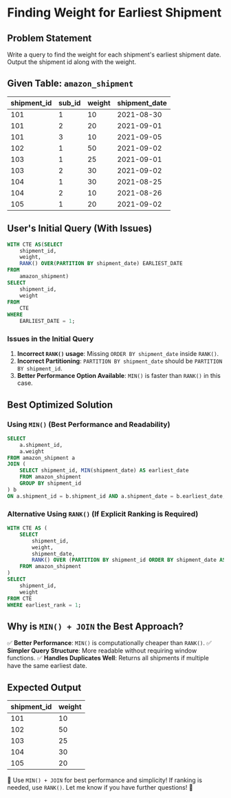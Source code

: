 # Finding Weight for Earliest Shipment

## Problem Statement
Write a query to find the weight for each shipment's earliest shipment date. Output the shipment id along with the weight.

## Given Table: `amazon_shipment`
| shipment_id | sub_id | weight | shipment_date |
|------------|--------|--------|---------------|
| 101        | 1      | 10     | 2021-08-30    |
| 101        | 2      | 20     | 2021-09-01    |
| 101        | 3      | 10     | 2021-09-05    |
| 102        | 1      | 50     | 2021-09-02    |
| 103        | 1      | 25     | 2021-09-01    |
| 103        | 2      | 30     | 2021-09-02    |
| 104        | 1      | 30     | 2021-08-25    |
| 104        | 2      | 10     | 2021-08-26    |
| 105        | 1      | 20     | 2021-09-02    |

## User's Initial Query (With Issues)
```sql
WITH CTE AS(SELECT 
    shipment_id,
    weight,
    RANK() OVER(PARTITION BY shipment_date) EARLIEST_DATE
FROM 
    amazon_shipment)
SELECT 
    shipment_id,
    weight
FROM 
    CTE
WHERE 
    EARLIEST_DATE = 1;
```

### Issues in the Initial Query
1. **Incorrect `RANK()` usage**: Missing `ORDER BY shipment_date` inside `RANK()`.
2. **Incorrect Partitioning**: `PARTITION BY shipment_date` should be `PARTITION BY shipment_id`.
3. **Better Performance Option Available**: `MIN()` is faster than `RANK()` in this case.

## Best Optimized Solution

### **Using `MIN()` (Best Performance and Readability)**
```sql
SELECT 
    a.shipment_id,
    a.weight
FROM amazon_shipment a
JOIN (
    SELECT shipment_id, MIN(shipment_date) AS earliest_date
    FROM amazon_shipment
    GROUP BY shipment_id
) b 
ON a.shipment_id = b.shipment_id AND a.shipment_date = b.earliest_date;
```

### **Alternative Using `RANK()` (If Explicit Ranking is Required)**
```sql
WITH CTE AS (
    SELECT 
        shipment_id,
        weight,
        shipment_date,
        RANK() OVER (PARTITION BY shipment_id ORDER BY shipment_date ASC) AS earliest_rank
    FROM amazon_shipment
)
SELECT 
    shipment_id,
    weight
FROM CTE
WHERE earliest_rank = 1;
```

## **Why is `MIN() + JOIN` the Best Approach?**
✅ **Better Performance**: `MIN()` is computationally cheaper than `RANK()`.
✅ **Simpler Query Structure**: More readable without requiring window functions.
✅ **Handles Duplicates Well**: Returns all shipments if multiple have the same earliest date.

## **Expected Output**
| shipment_id | weight |
|------------|--------|
| 101        | 10     |
| 102        | 50     |
| 103        | 25     |
| 104        | 30     |
| 105        | 20     |

🚀 Use `MIN() + JOIN` for best performance and simplicity! If ranking is needed, use `RANK()`. Let me know if you have further questions! 🎯
